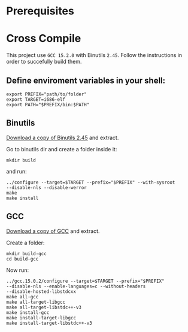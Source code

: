 # Prerequisites

# Cross Compile

This project use `GCC 15.2.0` with Binutils `2.45`. Follow the
instructions in order to succefully build them.

## Define enviroment variables in your shell:

```shell
export PREFIX="path/to/folder"
export TARGET=i686-elf
export PATH="$PREFIX/bin:$PATH"
```

## Binutils
[Download a copy of Binutils 2.45](https://ftp.gnu.org/gnu/binutils/)
and extract.


Go to binutils dir and create a folder inside it:
```
mkdir build
``` 

and run:

``` 
../configure --target=$TARGET --prefix="$PREFIX" --with-sysroot
--disable-nls --disable-werror
make
make install
``` 



## GCC

[Download a copy of
GCC](https://mirrorservice.org/sites/sourceware.org/pub/gcc/releases/gcc-15.2.0/)
and extract.


Create a folder:

```
mkdir build-gcc
cd build-gcc
```

Now run:

```
../gcc.15.0.2/configure --target=$TARGET --prefix="$PREFIX"
--disable-nls --enable-languages=c --without-headers
--disable-hosted-libstdcxx
make all-gcc
make all-target-libgcc
make all-target-libstdc++-v3
make install-gcc
make install-target-libgcc
make install-target-libstdc++-v3

```


